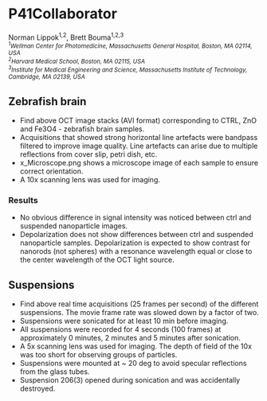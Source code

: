 # P41Collaborator

Norman Lippok<sup>1,2</sup>, Brett Bouma<sup>1,2,3</sup> <br>
<i><sub><sup>1</sup>Wellman Center for Photomedicine, Massachusetts General Hospital, Boston, MA 02114, USA<br>
<sup>2</sup>Harvard Medical School, Boston, MA 02115, USA<br>
<sup>3</sup>Institute for Medical Engineering and Science, Massachusetts Institute of Technology, Cambridge, MA 02139, USA </sub>
</i> 

## Zebrafish brain
* Find above OCT image stacks (AVI format) corresponding to CTRL, ZnO and Fe3O4 - zebrafish brain samples.
* Acquisitions that showed strong horizontal line artefacts were bandpass filtered to improve image quality. Line artefacts can arise due to multiple reflections from cover slip, petri dish, etc. 
* x_Microscope.png shows a microscope image of each sample to ensure correct orientation. 
* A 10x scanning lens was used for imaging.

### Results
* No obvious difference in signal intensity was noticed between ctrl and suspended nanoparticle images.
* Depolarization does not show differences between ctrl and suspended nanoparticle samples. Depolarization is expected to show contrast for nanorods (not spheres) with a resonance wavelength equal or close to the center wavelength of the OCT light source.

## Suspensions
* Find above real time acquisitions (25 frames per second) of the different suspensions. The movie frame rate was slowed down by a factor of two. 
* Suspensions were sonicated for at least 10 min before imaging.
* All suspensions were recorded for 4 seconds (100 frames) at approximately 0 minutes, 2 minutes and 5 minutes after sonication. 
* A 5x scanning lens was used for imaging. The depth of field of the 10x was too short for observing groups of particles.
* Suspensions were mounted at ~ 20 deg to avoid specular reflections from the glass tubes. 
* Suspension 206(3) opened during sonication and was accidentally destroyed.

